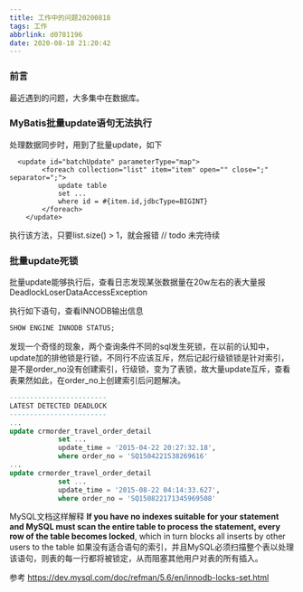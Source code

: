 ```yaml
---
title: 工作中的问题20200818
tags: 工作
abbrlink: d0781196
date: 2020-08-18 21:20:42
---
```

### 前言
最近遇到的问题，大多集中在数据库。

### MyBatis批量update语句无法执行
处理数据同步时，用到了批量update，如下
```
  <update id="batchUpdate" parameterType="map">
        <foreach collection="list" item="item" open="" close=";" separator=";">
            update table
            set ...
            where id = #{item.id,jdbcType=BIGINT}
        </foreach>
    </update>
```
执行该方法，只要list.size() > 1，就会报错
// todo 未完待续 



### 批量update死锁
批量update能够执行后，查看日志发现某张数据量在20w左右的表大量报DeadlockLoserDataAccessException

执行如下语句，查看INNODB输出信息
``` sql
SHOW ENGINE INNODB STATUS;
```
发现一个奇怪的现象，两个查询条件不同的sql发生死锁，在以前的认知中，update加的排他锁是行锁，不同行不应该互斥，然后记起行级锁锁是针对索引，是不是order_no没有创建索引，行级锁，变为了表锁，故大量update互斥，查看表果然如此，在order_no上创建索引后问题解决。
``` sql
------------------------
LATEST DETECTED DEADLOCK
------------------------
...
update crmorder_travel_order_detail
            set ...
            update_time = '2015-04-22 20:27:32.18',
            where order_no = 'SQ1504221538269616'
...
update crmorder_travel_order_detail
            set ...
            update_time = '2015-08-22 04:14:33.627',
            where order_no = 'SQ150822171345969508'
```

MySQL文档这样解释
**If you have no indexes suitable for your statement and MySQL must scan the entire table to process the statement, every row of the table becomes locked**, which in turn blocks all inserts by other users to the table
如果没有适合语句的索引，并且MySQL必须扫描整个表以处理该语句，则表的每一行都将被锁定，从而阻塞其他用户对表的所有插入。

参考
https://dev.mysql.com/doc/refman/5.6/en/innodb-locks-set.html